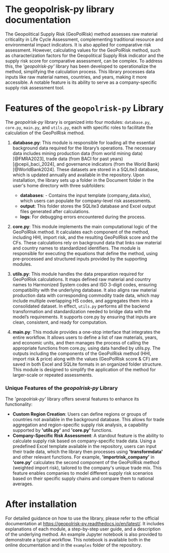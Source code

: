 # The geopolrisk-py library documentation

The Geopolitical Supply Risk (GeoPolRisk) method assesses raw material criticality in Life Cycle Assessment, complementing traditional resource and environmental impact indicators. It is also applied for comparative risk assessment. However, calculating values for the GeoPolRisk method, such as characterization factors for the Geopolitical Supply Risk indicator and the supply risk score for comparative assessment, can be complex. To address this, the _'geopolrisk-py'_ library has been developed to operationalize the method, simplifying the calculation process. This library processes data inputs like raw material names, countries, and years, making it more accessible. A notable feature is its ability to serve as a company-specific supply risk assessment tool.

# Features of the `geopolrisk-py` Library

The _geopolrisk-py_ library is organized into four modules: `database.py`, `core.py`, `main.py`, and `utils.py`, each with specific roles to facilitate the calculation of the GeoPolRisk method.

1. **database.py**: This module is responsible for loading all the essential background data required for the library’s operations. The necessary data includes mining production data (from world mining data) [@FMRA2023], trade data (from BACI for past years) [@cepii_baci_2024], and governance indicators (from the World Bank) [@WorldBank2024]. These datasets are stored in a SQLite3 database, which is updated annually and available in the repository. Upon installation, the library sets up a folder in the Document folder in the user's home directory with three subfolders:

   - **databases**: - Contains the input template (company_data.xlsx), which users can populate for company-level risk assessments.
   - **output**: This folder stores the SQLite3 database and Excel output files generated after calculations.
   - **logs**: For debugging errors encountered during the process.

2. **core.py**: This module implements the main computational logic of the GeoPolRisk method. It calculates each component of the method, including HHI, import risk, and the resulting GeoPolRisk score and the CFs. These calculations rely on background data that links raw material and country names to standardized identifiers. The module is responsible for executing the equations that define the method, using pre-processed and structured inputs provided by the supporting modules.

3. **utils.py**: This module handles the data preparation required for GeoPolRisk calculations. It maps defined raw material and country names to Harmonized System codes and ISO 3-digit codes, ensuring compatibility with the underlying database. It also aligns raw material production data with corresponding commodity trade data, which may include multiple overlapping HS codes, and aggregates them into a consolidated dataset. In effect, `utils.py` performs all the backend transformation and standardization needed to bridge data with the model’s requirements. It supports core.py by ensuring that inputs are clean, consistent, and ready for computation.

4. **main.py**: This module provides a one-stop interface that integrates the entire workflow. It allows users to define a list of raw materials, years, and economic units, and then manages the process of calling the appropriate functions from core.py, using data handled by utils.py. The outputs including the components of the GeoPolRisk method (HHI, import risk & price) along with the values (GeoPolRisk score & CF) are saved in both Excel and SQLite formats in an organized folder structure. This module is designed to simplify the application of the method for larger-scale or repeated assessments.

### Unique Features of the _geopolrisk-py_ Library

The _'geopolrisk-py'_ library offers several features to enhance its functionality:

- **Custom Region Creation**: Users can define regions or groups of countries not available in the background database. This allows for trade aggregation and region-specific supply risk analysis, a capability supported by **'utils.py'** and **'core.py'** functions.
- **Company-Specific Risk Assessment**: A standout feature is the ability to calculate supply risk based on company-specific trade data. Using a predefined Excel template available in the repository, users can input their trade data, which the library then processes using **'transformdata'** and other relevant functions. For example, **'importrisk_company'** in **'core.py'** calculates the second component of the GeoPolRisk method (weighted import risk), tailored to the company's unique trade mix. This feature enables companies to model different supply risk scenarios based on their specific supply chains and compare them to national averages.

# After installation

For detailed guidance on how to use the library, please refer to the official documentation at https://geopolrisk-py.readthedocs.io/en/latest/. It includes explanations of each module, a step-by-step user guide, and a description of the underlying method. An example Jupyter notebook is also provided to demonstrate a typical workflow. This notebook is available both in the online documentation and in the `examples` folder of the repository.
